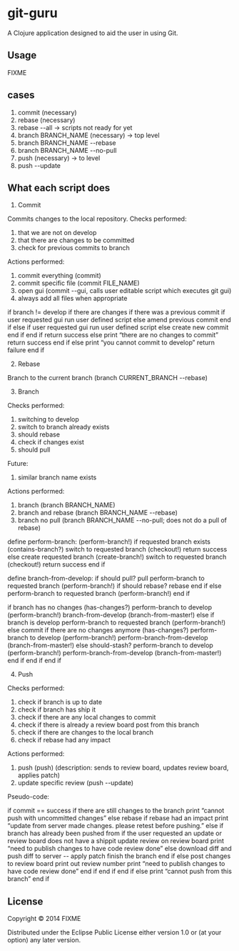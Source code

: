 # git-guru

A Clojure application designed to aid the user in using Git.

## Usage

FIXME

## cases

1. commit (necessary)
2. rebase (necessary)
3. rebase --all -> scripts not ready for yet
4. branch BRANCH_NAME (necessary) -> top level
5. branch BRANCH_NAME --rebase
6. branch BRANCH_NAME --no-pull
7. push (necessary) -> to level
8. push --update

## What each script does

1. Commit

Commits changes to the local repository. Checks performed:

1. that we are not on develop
2. that there are changes to be committed
3. check for previous commits to branch

Actions performed:

1. commit everything (commit)
2. commit specific file (commit FILE_NAME)
3. open gui (commit --gui, calls user editable script which executes git gui)
4. always add all files when appropriate

if branch != develop
	if there are changes
		if there was a previous commit
			if user requested gui
				run user defined script
			else
				amend previous commit
			end if
		else
			if user requested gui
				run user defined script
			else
				create new commit
			end if
		end if
		return success
	else
		print “there are no changes to commit”
		return success
	end if
else
	print “you cannot commit to develop”
	return failure
end if

2. Rebase

Branch to the current branch
(branch CURRENT_BRANCH --rebase)

3. Branch

Checks performed:

1. switching to develop
2. switch to branch already exists
3. should rebase
4. check if changes exist
5. should pull

Future:

1. similar branch name exists

Actions performed:

1. branch (branch BRANCH_NAME)
2. branch and rebase (branch BRANCH_NAME --rebase)
3. branch no pull (branch BRANCH_NAME --no-pull; does not do a pull of rebase)

define perform-branch: (perform-branch!)
	if requested branch exists (contains-branch?)
		switch to requested branch (checkout!)
		return success
	else
		create requested branch (create-branch!)
		switch to requested branch (checkout!)
		return success
	end if

define branch-from-develop:
	if should pull?
		pull
		perform-branch to requested branch (perform-branch!)
		if should rebase?
			rebase
		end if
	else
		perform-branch to requested branch (perform-branch!)
	end if

if branch has no changes (has-changes?)
	perform-branch to develop (perform-branch!)
	branch-from-develop (branch-from-master!)
else
	if branch is develop
		perform-branch to requested branch (perform-branch!)
  else
	  commit
		if there are no changes anymore (has-changes?)
			perform-branch to develop (perform-branch!)
			perform-branch-from-develop (branch-from-master!)
		else
			should-stash?
			perform-branch to develop (perform-branch!)
			perform-branch-from-develop (branch-from-master!)
		end if
	end if
end if

4. Push

Checks performed:

1. check if branch is up to date
2. check if branch has ship it
3. check if there are any local changes to commit
4. check if there is already a review board post from this branch
5. check if there are changes to the local branch
6. check if rebase had any impact

Actions performed:

1. push (push) (description: sends to review board, updates review board, applies patch)
2. update specific review (push --update)

Pseudo-code:

if commit == success
	if there are still changes to the branch
		print “cannot push with uncommitted changes”
	else
		rebase
		if rebase had an impact
			print “update from server made changes. please retest before pushing.”
		else
			if branch has already been pushed from
				if the user requested an update or review board does not have a shippit
					update review on review board
					print “need to publish changes to have code review done”
				else
					download diff and push diff to server -- apply patch
					finish the branch
				end if
			else
				post changes to review board
			print out review number
				print “need to publish changes to have code review done”
			end if
		end if
	end if
else
	print “cannot push from this branch”
end if

## License

Copyright © 2014 FIXME

Distributed under the Eclipse Public License either version 1.0 or (at
your option) any later version.
